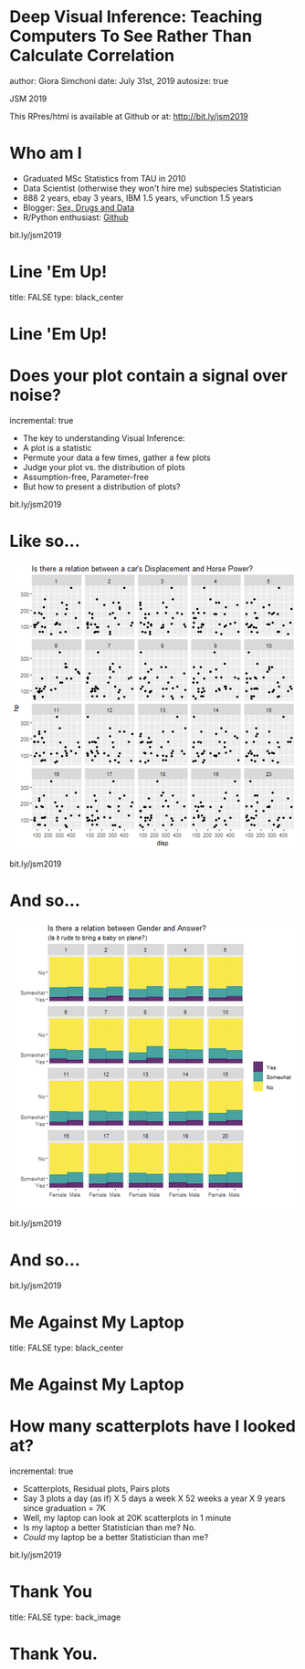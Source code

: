 Deep Visual Inference: Teaching Computers To See Rather Than Calculate Correlation
========================================================
author: Giora Simchoni
date: July 31st, 2019
autosize: true

JSM 2019

This RPres/html is available at Github or at:
http://bit.ly/jsm2019

Who am I
========================================================

- Graduated MSc Statistics from TAU in 2010
- Data Scientist (otherwise they won't hire me) subspecies Statistician
- 888 2 years, ebay 3 years, IBM 1.5 years, vFunction 1.5 years
- Blogger: [Sex, Drugs and Data](http://giorasimchoni.com)
- R/Python enthusiast: [Github](https://github.com/gsimchoni)

<div class="footer">bit.ly/jsm2019</div>

Line 'Em Up!
========================================================
title: FALSE
type: black_center

# Line 'Em Up!

Does your plot contain a signal over noise?
========================================================
incremental: true

- The key to understanding Visual Inference:
- A plot is a statistic
- Permute your data a few times, gather a few plots
- Judge your plot vs. the distribution of plots
- Assumption-free, Parameter-free
- But how to present a distribution of plots?

<div class="footer">bit.ly/jsm2019</div>

Like so...
========================================================

![plot of chunk Lineup-example1](deep_visual_inference-figure/Lineup-example1-1.png)

<div class="footer">bit.ly/jsm2019</div>

And so...
========================================================

![plot of chunk Lineup-example2](deep_visual_inference-figure/Lineup-example2-1.png)

<div class="footer">bit.ly/jsm2019</div>

And so...
========================================================

<div class="footer">bit.ly/jsm2019</div>

Me Against My Laptop
========================================================
title: FALSE
type: black_center

# Me Against My Laptop

How many scatterplots have I looked at?
========================================================
incremental: true

- Scatterplots, Residual plots, Pairs plots
- Say 3 plots a day (as if) X 5 days a week X 52 weeks a year X 9 years since graduation = 7K
- Well, my laptop can look at 20K scatterplots in 1 minute
- Is my laptop a better Statistician than me? No.
- *Could* my laptop be a better Statistician than me?

<div class="footer">bit.ly/jsm2019</div>

Thank You
========================================================
title: FALSE
type: back_image

# Thank You.
